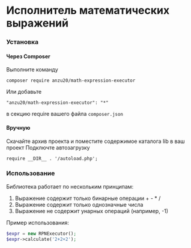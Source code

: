 # Исполнитель математических выражений

### Установка

#### Через Composer
Выполните команду

`composer require anzu20/math-expression-executor`

Или добавьте 

`"anzu20/math-expression-executor": "*"`

в секцию require вашего файла `composer.json`

#### Вручную
Скачайте архив проекта и поместите содержимое каталога lib в ваш проект
Подключте автозагрузку

`require __DIR__ . '/autoload.php'; `


### Использование
Библиотека работает по нескольким принципам:
1. Выражение содержит только бинарные операции + - * /
2. Выражение содержит только однозначные числа
3. Выражение не содержит унарных операций (например, -1)

Пример использования:
```php
$expr = new RPNExecutor();
$expr->calculate('2+2+2');
```
